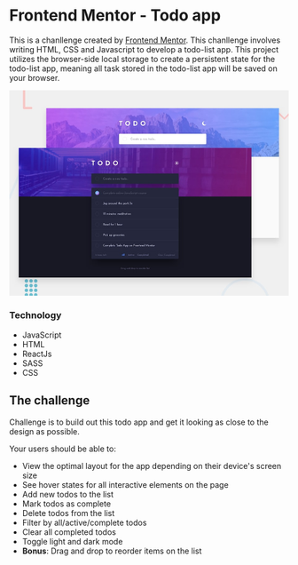 # Frontend Mentor - Todo app

This is a chanllenge created by [Frontend Mentor](https://www.frontendmentor.io). This chanllenge involves writing HTML, CSS and Javascript to develop a todo-list app. This project utilizes the browser-side local storage to create a persistent state for the todo-list app, meaning all task stored in the todo-list app will be saved on your browser.

![Design preview for the Todo app coding challenge](./design/desktop-preview.jpg)

### Technology

- JavaScript
- HTML
- ReactJs
- SASS
- CSS

## The challenge

Challenge is to build out this todo app and get it looking as close to the design as possible.

Your users should be able to:

- View the optimal layout for the app depending on their device's screen size
- See hover states for all interactive elements on the page
- Add new todos to the list
- Mark todos as complete
- Delete todos from the list
- Filter by all/active/complete todos
- Clear all completed todos
- Toggle light and dark mode
- **Bonus**: Drag and drop to reorder items on the list
